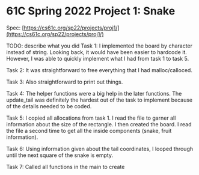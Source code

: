 # 61C Spring 2022 Project 1: Snake

Spec: [https://cs61c.org/sp22/projects/proj1/](https://cs61c.org/sp22/projects/proj1/)

TODO: describe what you did
Task 1: I implemented the board by character instead of string. Looking back, it would have been easier to hardcode it. However, I was able to quickly implement what I had from task 1 to task 5.

Task 2: It was straightforward to free everything that I had malloc/calloced.

Task 3: Also straightforward to print out things.

Task 4: The helper functions were a big help in the later functions. The update_tail was definitely the hardest out of the task to implement because of the details needed to be coded.

Task 5: I copied all allocations from task 1. I read the file to garner all information about the size of the rectangle. I then created the board. I read the file a second time to get all the inside components (snake, fruit information).

Task 6: Using information given about the tail coordinates, I looped through until the next square of the snake is empty.

Task 7: Called all functions in the main to create 